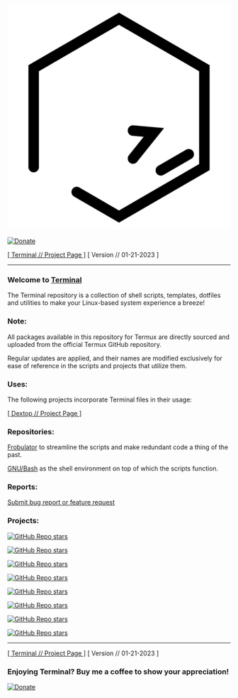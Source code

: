 ![terminal](https://raw.githubusercontent.com/nathaneltitane/terminal/main/terminal.svg)

[![Donate](https://img.shields.io/badge/Paypal-2f343f.svg?style=for-the-badge&logo=paypal&label=Donate)](https://www.paypal.com/donate?hosted_button_id=ZW3CDCANHJCWJ)

[[ Terminal // Project Page ]](https://github.com/nathaneltitane/terminal) [ Version // 01-21-2023 ]

---

### Welcome to [Terminal](https://terminal.me)

The Terminal repository is a  collection of shell scripts, templates, dotfiles and utilities to make your Linux-based system experience a breeze!

### Note:

All packages available in this repository for Termux are directly sourced and uploaded from the official Termux GitHub repository.

Regular updates are applied, and their names are modified exclusively for ease of reference in the scripts and projects that utilize them.

### Uses:

The following projects incorporate Terminal files in their usage:

[[ Dextop // Project Page ]](https://github.com/nathaneltitane/dextop)

### Repositories:

[Frobulator](https://github.com/nathaneltitane/frobulator) to streamline the scripts and make redundant code a thing of the past.

[GNU/Bash](https://github.com/gitGNU/gnu_bash) as the shell environment on top of which the scripts function.

### Reports:

[Submit bug report or feature request](https://github.com/nathaneltitane/terminal/issues)

### Projects:

[![GitHub Repo stars](https://img.shields.io/github/stars/nathaneltitane/dextop?style=for-the-badge&logo=gnubash&logoColor=ffffff&label=DEXTOP)](https://github.com/nathaneltitane/dextop)

[![GitHub Repo stars](https://img.shields.io/github/stars/nathaneltitane/frobulator?style=for-the-badge&logo=gnubash&logoColor=ffffff&label=FROBULATOR)](https://github.com/nathaneltitane/frobulator)

[![GitHub Repo stars](https://img.shields.io/github/stars/nathaneltitane/l2cu?style=for-the-badge&logo=gnubash&logoColor=ffffff&label=L²CU)](https://github.com/nathaneltitane/l2cu)

[![GitHub Repo stars](https://img.shields.io/github/stars/nathaneltitane/terminal?style=for-the-badge&logo=gnubash&logoColor=ffffff&label=TERMINAL)](https://github.com/nathaneltitane/terminal)

[![GitHub Repo stars](https://img.shields.io/github/stars/nathaneltitane/legolinux?style=for-the-badge&logo=gnubash&logoColor=ffffff&label=LEGO%20//%20LINUX)](https://github.com/nathaneltitane/legolinux)

[![GitHub Repo stars](https://img.shields.io/github/stars/nathaneltitane/pixtrm?style=for-the-badge&logo=gnubash&logoColor=ffffff&label=PIXTRM)](https://github.com/nathaneltitane/pixtrm)

[![GitHub Repo stars](https://img.shields.io/github/stars/nathaneltitane/nathaneltitane?style=for-the-badge&logo=gnubash&logoColor=ffffff&label=NATHANEL%20%2b%20TITANE)](https://github.com/nathaneltitane/nathaneltitane)

[![GitHub Repo stars](https://img.shields.io/github/stars/nathaneltitane/pewpewprints?style=for-the-badge&logo=gnubash&logoColor=ffffff&label=PEW%21%20PEW%21%20PRINTS)](https://github.com/nathaneltitane/pewpewprints)

---

[[ Terminal // Project Page ]](https://github.com/nathaneltitane/terminal) [ Version // 01-21-2023 ]

### Enjoying Terminal? Buy me a coffee to show your appreciation!

[![Donate](https://img.shields.io/badge/Paypal-2f343f.svg?style=for-the-badge&logo=paypal&label=Donate)](https://www.paypal.com/donate?hosted_button_id=ZW3CDCANHJCWJ)

